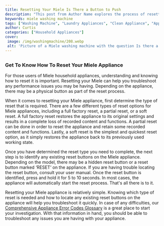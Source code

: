 ```yaml
---
title: Resetting Your Miele Is There a Button to Push
description: "This post from Author Name explores the process of resetting a Miele appliance whether its through a simple button push or something more involved Learn how to reset your Miele to its factory settings and get back to using it"
keywords: miele washing machine
tags: ["Washing Machine", "Laundry Appliances", "Clean Appliance", "Appliance Brand", "Appliance Installation"]
author: Curtis
categories: ["Household Appliances"]
cover: 
 image: /img/washingmachine/208.webp
 alt: 'Picture of a Miele washing machine with the question Is there a reset button on a Miele washing machine written onto it'
---
```

## 

### Get To Know How To Reset Your Miele Appliance 
For those users of Miele household appliances, understanding and knowing how to reset it is important. Resetting your Miele can help you troubleshoot any performance issues you may be having. Depending on the appliance, there may be a physical button as part of the reset process.

When it comes to resetting your Miele appliance, first determine the type of reset that is required. There are a few different types of reset options for Miele appliances, including a full factory reset, a partial reset, or a soft reset. A full factory reset restores the appliance to its original settings and results in a complete loss of recorded content and functions. A partial reset can be done in order to reset the appliance and retain some recorded content and functions. Lastly, a soft reset is the simplest and quickest reset option, as it simply restores the appliance back to its previously used working state.

Once you have determined the reset type you need to complete, the next step is to identify any existing reset buttons on the Miele appliance. Depending on the model, there may be a hidden reset button or a reset button marked ‘RESET’ on the appliance. If you are having trouble locating the reset button, consult your user manual. Once the reset button is identified, press and hold it for 5 to 10 seconds. In most cases, the appliance will automatically start the reset process. That's all there is to it. 

Resetting your Miele appliance is relatively simple. Knowing which type of reset is needed and how to locate any existing reset buttons on the appliance will help you troubleshoot it quickly. In case of any difficulties, our [Comprehensive Appliance Error Codes Glossary](./error-codes/) is a great place to start your investigation. With that information in hand, you should be able to troubleshoot any issues you are having with your appliance.
